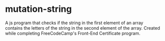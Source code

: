 # mutation-string
A js program that checks if the string in the first element of an array contains the letters of the string in the second element of the array. Created while completing FreeCodeCamp's Front-End Certificate program.
